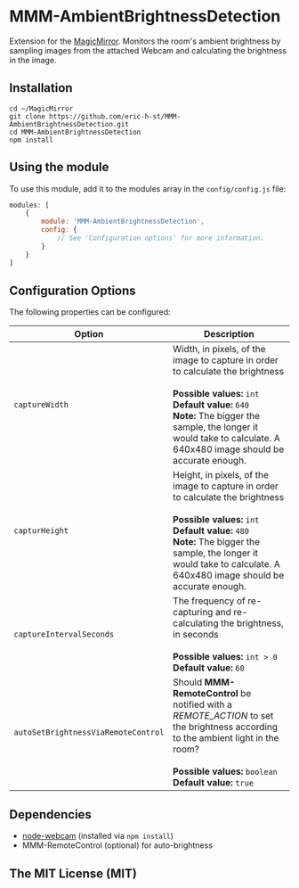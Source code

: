 # MMM-AmbientBrightnessDetection
Extension for the [MagicMirror](https://github.com/MichMich/MagicMirror). 
Monitors the room's ambient brightness by sampling images from the attached Webcam and calculating the brightness in the image. 

## Installation
````
cd ~/MagicMirror
git clone https://github.com/eric-h-st/MMM-AmbientBrightnessDetection.git
cd MMM-AmbientBrightnessDetection
npm install
````

## Using the module

To use this module, add it to the modules array in the `config/config.js` file:
````javascript
modules: [
	{
		module: 'MMM-AmbientBrightnessDetection',
		config: {
			// See 'Configuration options' for more information.
		}
	}
]
````

## Configuration Options

The following properties can be configured:

<table width="100%">
	<!-- why, markdown... -->
	<thead>
		<tr>
			<th>Option</th>
			<th width="100%">Description</th>
		</tr>
	<thead>
	<tbody>
		<tr>
			<td><code>captureWidth</code></td>
			<td>Width, in pixels, of the image to capture in order to calculate the brightness<br>
				<br><b>Possible values:</b> <code>int</code>
				<br><b>Default value:</b> <code>640</code>
        <br><b>Note:</b> The bigger the sample, the longer it would take to calculate. A 640x480 image should be accurate enough. 
			</td>
		</tr>
		<tr>
			<td><code>capturHeight</code></td>
			<td>Height, in pixels, of the image to capture in order to calculate the brightness<br>
				<br><b>Possible values:</b> <code>int</code>
				<br><b>Default value:</b> <code>480</code>
        <br><b>Note:</b> The bigger the sample, the longer it would take to calculate. A 640x480 image should be accurate enough. 
			</td>
		</tr>
		<tr>
			<td><code>captureIntervalSeconds</code></td>
			<td>The frequency of re-capturing and re-calculating the brightness, in seconds<br>
				<br><b>Possible values:</b> <code>int > 0</code>
				<br><b>Default value:</b> <code>60</code>
			</td>
		</tr>
		<tr>
			<td><code>autoSetBrightnessViaRemoteControl</code></td>
      <td>Should <b>MMM-RemoteControl</b> be notified with a <i>REMOTE_ACTION</i> to set the brightness according to the ambient light in the room?<br>
				<br><b>Possible values:</b> <code>boolean</code>
				<br><b>Default value:</b> <code>true</code>
			</td>
		</tr>
  </tbody>
</table>

## Dependencies
- [node-webcam](https://www.npmjs.com/package/node-webcam) (installed via `npm install`)
- MMM-RemoteControl (optional) for auto-brightness 

## The MIT License (MIT)
